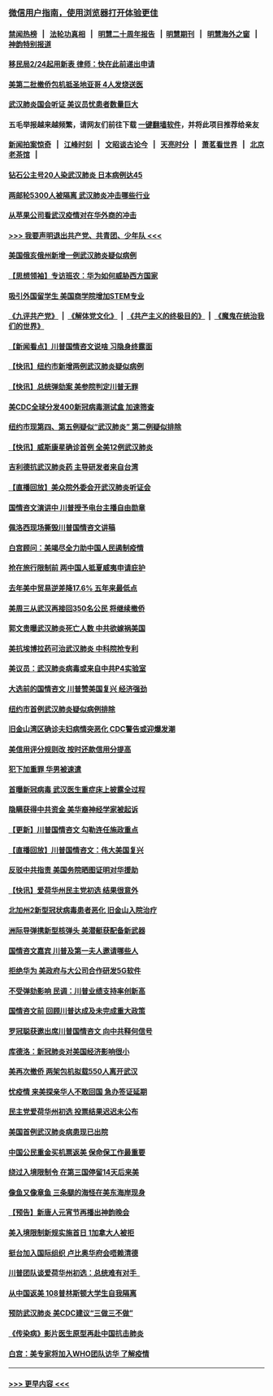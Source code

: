 ### [微信用户指南，使用浏览器打开体验更佳](https://github.com/gfw-breaker/banned-news1/blob/master/indexes/wechat-guide.md?t=0)
#### [禁闻热榜](热点新闻.md?t=0)  &nbsp;&nbsp;|&nbsp;&nbsp; [法轮功真相](https://github.com/gfw-breaker/truth/blob/master/README.md?t=0) &nbsp;&nbsp;|&nbsp;&nbsp; [明慧二十周年报告](https://github.com/gfw-breaker/mh-reports/blob/master/README.md?t=0) &nbsp;&nbsp;|&nbsp;&nbsp;[明慧期刊](https://github.com/gfw-breaker/mh-qikan) &nbsp;&nbsp;|&nbsp;&nbsp; [明慧海外之窗](https://github.com/gfw-breaker/mh-news/blob/master/README.md?t=0) &nbsp;&nbsp;|&nbsp;&nbsp; [神韵特别报道](https://github.com/gfw-breaker/mh-news/blob/master/shenyun.md?t=0)
#### [移民局2/24起用新表  律师：快在此前递出申请](../pages/nsc412/n11848220.md?t=02061802) 
#### [美第二批撤侨包机抵圣地亚哥 4人发烧送医](../pages/nsc412/n11847923.md?t=02061802) 
#### [武汉肺炎国会听证 美议员忧患者数量巨大](../pages/nsc412/n11844851.md?t=02061802) 
#### 五毛举报越来越频繁，请网友们前往下载 [一键翻墙软件](https://github.com/gfw-breaker/ssr-accounts)，并将此项目推荐给亲友
#### [新闻拍案惊奇](https://github.com/gfw-breaker/banned-news1/blob/master/pages/link4.md) &nbsp;&nbsp;|&nbsp;&nbsp; [江峰时刻](https://github.com/gfw-breaker/banned-news1/blob/master/pages/link4.md) &nbsp;&nbsp;|&nbsp;&nbsp; [文昭谈古论今](https://github.com/gfw-breaker/banned-news1/blob/master/pages/link4.md) &nbsp;&nbsp;|&nbsp;&nbsp; [天亮时分](https://github.com/gfw-breaker/banned-news1/blob/master/pages/link4.md) &nbsp;&nbsp;|&nbsp;&nbsp; [萧茗看世界](https://github.com/gfw-breaker/banned-news1/blob/master/pages/link4.md) &nbsp;&nbsp;|&nbsp;&nbsp; [北京老茶馆](https://github.com/gfw-breaker/banned-news1/blob/master/pages/link4.md) &nbsp;&nbsp;|&nbsp;&nbsp; 
#### [钻石公主号20人染武汉肺炎 日本病例达45](../pages/nsc412/n11847823.md?t=02061802) 
#### [两邮轮5300人被隔离 武汉肺炎冲击哪些行业](../pages/nsc412/n11847456.md?t=02061802) 
#### [从苹果公司看武汉疫情对在华外商的冲击](../pages/nsc412/n11847586.md?t=02061802) 
#### [>>> 我要声明退出共产党、共青团、少年队 <<<](https://github.com/begood0513/goodnews/blob/master/quit/letter.md) 
#### [美国俄亥俄州新增一例武汉肺炎疑似病例](../pages/nsc412/n11847714.md?t=02061802) 
#### [【思想领袖】专访班农：华为如何威胁西方国家](../pages/nsc412/n11847306.md?t=02061802) 
#### [吸引外国留学生 美国商学院增加STEM专业](../pages/nsc412/n11847417.md?t=02061802) 
#### [《九评共产党》](https://github.com/begood0513/9ping.md/blob/master/README.md) &nbsp;|&nbsp; [《解体党文化》](../../../../jtdwh.md/blob/master/README.md)  &nbsp;|&nbsp; [《共产主义的终极目的》](../../../../gczydzjmd.md/blob/master/README.md) &nbsp;|&nbsp; [《魔鬼在统治我们的世界》](../../../../mgztzwmdsj.md/blob/master/README.md) 
#### [【新闻看点】川普国情咨文说啥 习隐身终露面](../pages/nsc412/n11847016.md?t=02061802) 
#### [【快讯】纽约市新增两例武汉肺炎疑似病例](../pages/nsc412/n11847250.md?t=02061802) 
#### [【快讯】总统弹劾案 美参院判定川普无罪](../pages/nsc412/n11847316.md?t=02061802) 
#### [美CDC全球分发400新冠病毒测试盒 加速筛查](../pages/nsc412/n11847260.md?t=02061802) 
#### [纽约市现第四、第五例疑似“武汉肺炎”   第二例疑似排除](../pages/nsc412/n11847332.md?t=02061802) 
#### [【快讯】威斯康星确诊首例 全美12例武汉肺炎](../pages/nsc412/n11847162.md?t=02061802) 
#### [吉利德抗武汉肺炎药 主导研发者来自台湾](../pages/nsc412/n11847064.md?t=02061802) 
#### [【直播回放】美众院外委会开武汉肺炎听证会](../pages/nsc412/n11846727.md?t=02061802) 
#### [国情咨文演讲中 川普授予电台主播自由勋章](../pages/nsc412/n11846815.md?t=02061802) 
#### [佩洛西现场撕毁川普国情咨文讲稿](../pages/nsc412/n11846724.md?t=02061802) 
#### [白宫顾问：美竭尽全力助中国人民遏制疫情](../pages/nsc412/n11846756.md?t=02061802) 
#### [抢在旅行限制前 两中国人抵夏威夷申请庇护](../pages/nsc412/n11846866.md?t=02061802) 
#### [去年美中贸易逆差降17.6% 五年来最低点](../pages/nsc412/n11846755.md?t=02061802) 
#### [美周三从武汉再接回350名公民 将继续撤侨](../pages/nsc412/n11846705.md?t=02061802) 
#### [郭文贵曝武汉肺炎死亡人数 中共欲嫁祸美国](../pages/nsc412/n11846240.md?t=02061802) 
#### [美抗埃博拉药可治武汉肺炎 中科院抢专利](../pages/nsc412/n11846409.md?t=02061802) 
#### [美议员：武汉肺炎病毒或来自中共P4实验室](../pages/nsc412/n11846043.md?t=02061802) 
#### [大选前的国情咨文 川普赞美国复兴 经济强劲](../pages/nsc412/n11845526.md?t=02061802) 
#### [纽约市首例武汉肺炎疑似病例排除](../pages/nsc412/n11844989.md?t=02061802) 
#### [旧金山湾区确诊夫妇病情突恶化 CDC警告或迎爆发潮](../pages/nsc412/n11845730.md?t=02061802) 
#### [美信用评分规则改  按时还款信用分提高](../pages/nsc412/n11845488.md?t=02061802) 
#### [犯下加重罪 华男被速遣](../pages/nsc412/n11845476.md?t=02061802) 
#### [首曝新冠病毒 武汉医生重症床上披露全过程](../pages/nsc412/n11845150.md?t=02061802) 
#### [隐瞒获得中共资金 美华裔神经学家被起诉](../pages/nsc412/n11844879.md?t=02061802) 
#### [【更新】川普国情咨文 勾勒连任施政重点](../pages/nsc412/n11845223.md?t=02061802) 
#### [【直播回放】川普国情咨文：伟大美国复兴](../pages/nsc412/n11842079.md?t=02061802) 
#### [反驳中共指责 美国务院晒图证明对华援助](../pages/nsc412/n11844859.md?t=02061802) 
#### [【快讯】爱荷华州民主党初选 结果很意外](../pages/nsc412/n11844878.md?t=02061802) 
#### [北加州2新型冠状病毒患者恶化 旧金山入院治疗](../pages/nsc412/n11844842.md?t=02061802) 
#### [洲际导弹携新型核弹头 美潜艇获配备新武器](../pages/nsc412/n11844680.md?t=02061802) 
#### [国情咨文嘉宾 川普及第一夫人邀请哪些人](../pages/nsc412/n11844712.md?t=02061802) 
#### [拒绝华为 美政府与大公司合作研发5G软件](../pages/nsc412/n11844625.md?t=02061802) 
#### [不受弹劾影响 民调：川普业绩支持率创新高](../pages/nsc412/n11844622.md?t=02061802) 
#### [国情咨文前 回顾川普达成及未完成重大政策](../pages/nsc412/n11844581.md?t=02061802) 
#### [罗冠聪获邀出席川普国情咨文 向中共释何信号](../pages/nsc412/n11844355.md?t=02061802) 
#### [库德洛：新冠肺炎对美国经济影响很小](../pages/nsc412/n11844418.md?t=02061802) 
#### [美再次撤侨 两架包机拟载550人离开武汉](../pages/nsc412/n11844407.md?t=02061802) 
#### [忧疫情 来美探亲华人不敢回国 急办签证延期](../pages/nsc412/n11843344.md?t=02061802) 
#### [民主党爱荷华州初选 投票结果迟迟未公布](../pages/nsc412/n11844207.md?t=02061802) 
#### [美国首例武汉肺炎病患现已出院](../pages/nsc412/n11842740.md?t=02061802) 
#### [中国公民重金买机票返美 保命保工作最重要](../pages/nsc412/n11843282.md?t=02061802) 
#### [绕过入境限制令  在第三国停留14天后来美](../pages/nsc412/n11843341.md?t=02061802) 
#### [像鱼又像章鱼 三条腿的海怪在美东海岸现身](../pages/nsc412/n11843092.md?t=02061802) 
#### [【预告】新唐人元宵节再播出神韵晚会](../pages/nsc412/n11843192.md?t=02061802) 
#### [美入境限制新规实施首日 1加拿大人被拒](../pages/nsc412/n11843058.md?t=02061802) 
#### [挺台加入国际组织 卢比奥华府会唔赖清德](../pages/nsc412/n11843023.md?t=02061802) 
#### [川普团队谈爱荷华州初选：总统难有对手  ](../pages/nsc412/n11842867.md?t=02061802) 
#### [从中国返美 108普林斯顿大学生自我隔离](../pages/nsc412/n11842714.md?t=02061802) 
#### [预防武汉肺炎 美CDC建议“三做三不做”](../pages/nsc412/n11842700.md?t=02061802) 
#### [《传染病》影片医生原型再赴中国抗击肺炎](../pages/nsc412/n11842626.md?t=02061802) 
#### [白宫：美专家将加入WHO团队访华 了解疫情](../pages/nsc412/n11842198.md?t=02061802) 

----
#### [ >>> 更早内容 <<< ](../indexes/nsc412-earlier.md)
